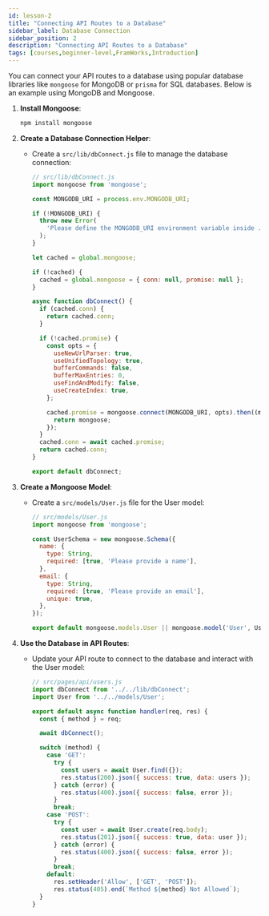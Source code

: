 ```yaml
---
id: lesson-2
title: "Connecting API Routes to a Database"
sidebar_label: Database Connection
sidebar_position: 2
description: "Connecting API Routes to a Database"
tags: [courses,beginner-level,FramWorks,Introduction]
--- 
```



You can connect your API routes to a database using popular database libraries like `mongoose` for MongoDB or `prisma` for SQL databases. Below is an example using MongoDB and Mongoose.

1. **Install Mongoose**:
   ```bash
   npm install mongoose
   ```

2. **Create a Database Connection Helper**:
   - Create a `src/lib/dbConnect.js` file to manage the database connection:
     ```javascript
     // src/lib/dbConnect.js
     import mongoose from 'mongoose';

     const MONGODB_URI = process.env.MONGODB_URI;

     if (!MONGODB_URI) {
       throw new Error(
         'Please define the MONGODB_URI environment variable inside .env.local'
       );
     }

     let cached = global.mongoose;

     if (!cached) {
       cached = global.mongoose = { conn: null, promise: null };
     }

     async function dbConnect() {
       if (cached.conn) {
         return cached.conn;
       }

       if (!cached.promise) {
         const opts = {
           useNewUrlParser: true,
           useUnifiedTopology: true,
           bufferCommands: false,
           bufferMaxEntries: 0,
           useFindAndModify: false,
           useCreateIndex: true,
         };

         cached.promise = mongoose.connect(MONGODB_URI, opts).then((mongoose) => {
           return mongoose;
         });
       }
       cached.conn = await cached.promise;
       return cached.conn;
     }

     export default dbConnect;
     ```

3. **Create a Mongoose Model**:
   - Create a `src/models/User.js` file for the User model:
     ```javascript
     // src/models/User.js
     import mongoose from 'mongoose';

     const UserSchema = new mongoose.Schema({
       name: {
         type: String,
         required: [true, 'Please provide a name'],
       },
       email: {
         type: String,
         required: [true, 'Please provide an email'],
         unique: true,
       },
     });

     export default mongoose.models.User || mongoose.model('User', UserSchema);
     ```

4. **Use the Database in API Routes**:
   - Update your API route to connect to the database and interact with the User model:
     ```javascript
     // src/pages/api/users.js
     import dbConnect from '../../lib/dbConnect';
     import User from '../../models/User';

     export default async function handler(req, res) {
       const { method } = req;

       await dbConnect();

       switch (method) {
         case 'GET':
           try {
             const users = await User.find({});
             res.status(200).json({ success: true, data: users });
           } catch (error) {
             res.status(400).json({ success: false, error });
           }
           break;
         case 'POST':
           try {
             const user = await User.create(req.body);
             res.status(201).json({ success: true, data: user });
           } catch (error) {
             res.status(400).json({ success: false, error });
           }
           break;
         default:
           res.setHeader('Allow', ['GET', 'POST']);
           res.status(405).end(`Method ${method} Not Allowed`);
       }
     }
     ```
 